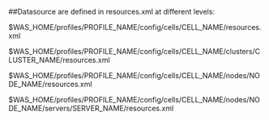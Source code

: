 ##Datasource are defined in resources.xml at different levels:

$WAS_HOME/profiles/PROFILE_NAME/config/cells/CELL_NAME/resources.xml

$WAS_HOME/profiles/PROFILE_NAME/config/cells/CELL_NAME/clusters/CLUSTER_NAME/resources.xml

$WAS_HOME/profiles/PROFILE_NAME/config/cells/CELL_NAME/nodes/NODE_NAME/resources.xml

$WAS_HOME/profiles/PROFILE_NAME/config/cells/CELL_NAME/nodes/NODE_NAME/servers/SERVER_NAME/resources.xml
